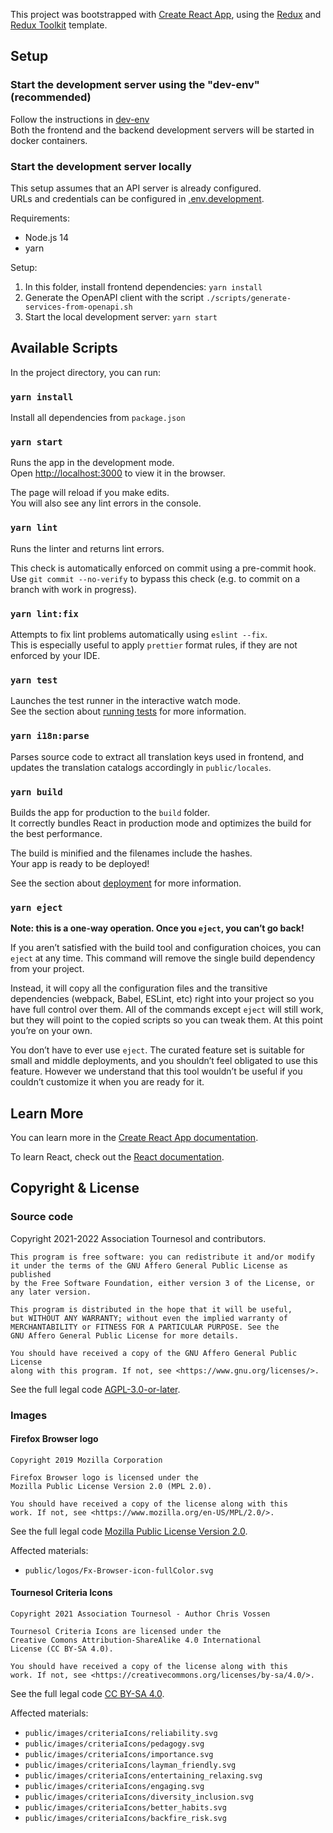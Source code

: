This project was bootstrapped with [Create React App](https://github.com/facebook/create-react-app), using the [Redux](https://redux.js.org/) and [Redux Toolkit](https://redux-toolkit.js.org/) template.

## Setup

### Start the development server using the "dev-env" (recommended)

Follow the instructions in [dev-env](../dev-env/README.md)  
Both the frontend and the backend development servers will be started in docker containers.

### Start the development server locally

This setup assumes that an API server is already configured.  
URLs and credentials can be configured in [.env.development](./.env.development).

Requirements:
 * Node.js 14
 * yarn

Setup:
1. In this folder, install frontend dependencies: `yarn install`
2. Generate the OpenAPI client with the script `./scripts/generate-services-from-openapi.sh`
3. Start the local development server: `yarn start`

## Available Scripts

In the project directory, you can run:

### `yarn install`

Install all dependencies from `package.json`

### `yarn start`

Runs the app in the development mode.<br />
Open [http://localhost:3000](http://localhost:3000) to view it in the browser.

The page will reload if you make edits.<br />
You will also see any lint errors in the console.

### `yarn lint`

Runs the linter and returns lint errors.

This check is automatically enforced on commit using a pre-commit hook. Use `git commit --no-verify` to bypass this check (e.g. to commit on a branch with work in progress).

### `yarn lint:fix`

Attempts to fix lint problems automatically using `eslint --fix`.<br />
This is especially useful to apply `prettier` format rules, if they are not enforced by your IDE.

### `yarn test`

Launches the test runner in the interactive watch mode.<br />
See the section about [running tests](https://facebook.github.io/create-react-app/docs/running-tests) for more information.

### `yarn i18n:parse`

Parses source code to extract all translation keys used in frontend, and updates the translation catalogs accordingly in `public/locales`.

### `yarn build`

Builds the app for production to the `build` folder.<br />
It correctly bundles React in production mode and optimizes the build for the best performance.

The build is minified and the filenames include the hashes.<br />
Your app is ready to be deployed!

See the section about [deployment](https://facebook.github.io/create-react-app/docs/deployment) for more information.

### `yarn eject`

**Note: this is a one-way operation. Once you `eject`, you can’t go back!**

If you aren’t satisfied with the build tool and configuration choices, you can `eject` at any time. This command will remove the single build dependency from your project.

Instead, it will copy all the configuration files and the transitive dependencies (webpack, Babel, ESLint, etc) right into your project so you have full control over them. All of the commands except `eject` will still work, but they will point to the copied scripts so you can tweak them. At this point you’re on your own.

You don’t have to ever use `eject`. The curated feature set is suitable for small and middle deployments, and you shouldn’t feel obligated to use this feature. However we understand that this tool wouldn’t be useful if you couldn’t customize it when you are ready for it.

## Learn More

You can learn more in the [Create React App documentation](https://facebook.github.io/create-react-app/docs/getting-started).

To learn React, check out the [React documentation](https://reactjs.org/).

## Copyright & License

### Source code

Copyright 2021-2022 Association Tournesol and contributors.

    This program is free software: you can redistribute it and/or modify
    it under the terms of the GNU Affero General Public License as published
    by the Free Software Foundation, either version 3 of the License, or
    any later version.

    This program is distributed in the hope that it will be useful,
    but WITHOUT ANY WARRANTY; without even the implied warranty of
    MERCHANTABILITY or FITNESS FOR A PARTICULAR PURPOSE. See the
    GNU Affero General Public License for more details.

    You should have received a copy of the GNU Affero General Public License
    along with this program. If not, see <https://www.gnu.org/licenses/>.

See the full legal code [AGPL-3.0-or-later][lic-frontend-agpl-3.0-or-later].

### Images

#### Firefox Browser logo

    Copyright 2019 Mozilla Corporation

    Firefox Browser logo is licensed under the
    Mozilla Public License Version 2.0 (MPL 2.0).

    You should have received a copy of the license along with this
    work. If not, see <https://www.mozilla.org/en-US/MPL/2.0/>.

See the full legal code
[Mozilla Public License Version 2.0][lic-frontend-mpl-2.0].

Affected materials:
- `public/logos/Fx-Browser-icon-fullColor.svg`

#### Tournesol Criteria Icons

    Copyright 2021 Association Tournesol - Author Chris Vossen

    Tournesol Criteria Icons are licensed under the
    Creative Comons Attribution-ShareAlike 4.0 International
    License (CC BY-SA 4.0).

    You should have received a copy of the license along with this
    work. If not, see <https://creativecommons.org/licenses/by-sa/4.0/>.

See the full legal code [CC BY-SA 4.0][lic-frontend-cc-by-sa-4.0].

Affected materials:
- `public/images/criteriaIcons/reliability.svg`
- `public/images/criteriaIcons/pedagogy.svg`
- `public/images/criteriaIcons/importance.svg`
- `public/images/criteriaIcons/layman_friendly.svg`
- `public/images/criteriaIcons/entertaining_relaxing.svg`
- `public/images/criteriaIcons/engaging.svg`
- `public/images/criteriaIcons/diversity_inclusion.svg`
- `public/images/criteriaIcons/better_habits.svg`
- `public/images/criteriaIcons/backfire_risk.svg`

[lic-frontend-agpl-3.0-or-later]: ./LICENSE.AGPL-3.0-or-later.txt
[lic-frontend-cc-by-sa-4.0]: ./LICENSE.CC-BY-SA-4.0.txt
[lic-frontend-mpl-2.0]: ./LICENSE.MPL-2.0.txt
